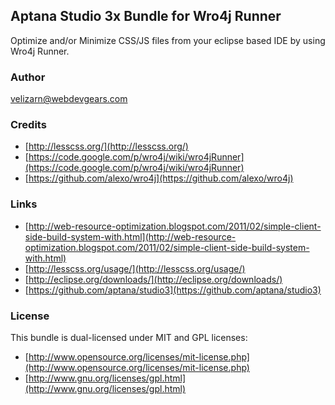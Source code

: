 ## Aptana Studio 3x Bundle for Wro4j Runner

Optimize and/or Minimize CSS/JS files from your eclipse based IDE by using Wro4j Runner.

### Author

velizarn@webdevgears.com

### Credits

* [http://lesscss.org/](http://lesscss.org/)
* [https://code.google.com/p/wro4j/wiki/wro4jRunner](https://code.google.com/p/wro4j/wiki/wro4jRunner)
* [https://github.com/alexo/wro4j](https://github.com/alexo/wro4j)

### Links

* [http://web-resource-optimization.blogspot.com/2011/02/simple-client-side-build-system-with.html](http://web-resource-optimization.blogspot.com/2011/02/simple-client-side-build-system-with.html)
* [http://lesscss.org/usage/](http://lesscss.org/usage/)
* [http://eclipse.org/downloads/](http://eclipse.org/downloads/)
* [https://github.com/aptana/studio3](https://github.com/aptana/studio3)

### License

This bundle is dual-licensed under MIT and GPL licenses:

* [http://www.opensource.org/licenses/mit-license.php](http://www.opensource.org/licenses/mit-license.php)
* [http://www.gnu.org/licenses/gpl.html](http://www.gnu.org/licenses/gpl.html)